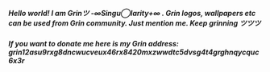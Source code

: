 ##### Hello world! I am Grinツ -∞Singu◯larity+∞ . Grin logos, wallpapers etc can be used from Grin community. Just mention me. Keep grinning ツツツ 
##### If you want to donate me here is my Grin address: grin12asu9rxg8dncwucveux46rx8420mxzwwdtc5dvsg4t4grghnqycquc6x3r
